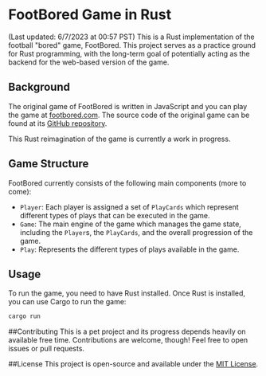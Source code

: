 # FootBored Game in Rust

(Last updated: 6/7/2023 at 00:57 PST)
This is a Rust implementation of the football "bored" game, FootBored. This project serves as a practice ground for Rust programming, with the long-term goal of potentially acting as the backend for the web-based version of the game. 

## Background

The original game of FootBored is written in JavaScript and you can play the game at [footbored.com](https://footbored.com). The source code of the original game can be found at its [GitHub repository](https://github.com/SAMulation/fbg-5.1).

This Rust reimagination of the game is currently a work in progress.

## Game Structure

FootBored currently consists of the following main components (more to come):

- `Player`: Each player is assigned a set of `PlayCards` which represent different types of plays that can be executed in the game.
- `Game`: The main engine of the game which manages the game state, including the `Player`s, the `PlayCards`, and the overall progression of the game.
- `Play`: Represents the different types of plays available in the game.

## Usage

To run the game, you need to have Rust installed. Once Rust is installed, you can use Cargo to run the game:

```bash
cargo run
```

##Contributing
This is a pet project and its progress depends heavily on available free time. Contributions are welcome, though! Feel free to open issues or pull requests.

##License
This project is open-source and available under the [MIT License](https://www.mit.edu/~amini/LICENSE.md).